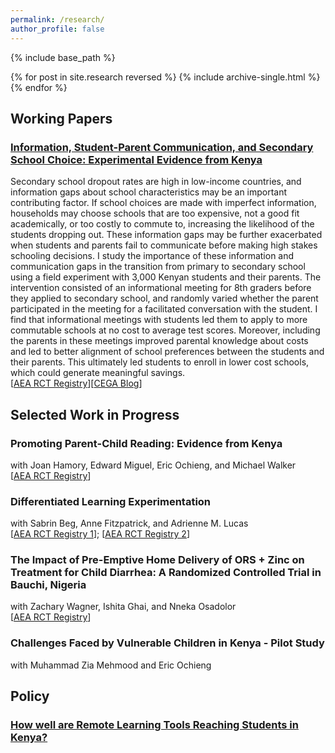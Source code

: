 ```yaml
---
permalink: /research/
author_profile: false
---
```



{% include base_path %}

{% for post in site.research reversed %}
  {% include archive-single.html %}
{% endfor %}

## Working Papers

### [Information, Student-Parent Communication, and Secondary School Choice: Experimental Evidence from Kenya](http://stephaniebonds.com/files/Stephanie_Bonds_JMP.pdf)

Secondary school dropout rates are high in low-income countries, and information gaps about school characteristics may be an important contributing factor. If school choices are made with imperfect information, households may choose schools that are too expensive, not a good fit academically, or too costly to commute to, increasing the likelihood of the students dropping out. These information gaps may be further exacerbated when students and parents fail to communicate before making high stakes schooling decisions. I study the importance of these information and communication gaps in the transition from primary to secondary school using a field experiment with 3,000 Kenyan students and their parents. The intervention consisted of an informational meeting for 8th graders before they applied to secondary school, and randomly varied whether the parent participated in the meeting for a facilitated conversation with the student. I find that informational meetings with students led them to apply to more commutable schools at no cost to average test scores. Moreover, including the parents in these meetings improved parental knowledge about costs and led to better alignment of school preferences between the students and their parents. This ultimately led students to enroll in lower cost schools, which could generate meaningful savings.<br />
[[AEA RCT Registry](https://www.socialscienceregistry.org/trials/5517)][[CEGA Blog](https://medium.com/center-for-effective-global-action/information-student-parent-communication-and-secondary-school-choice-729f406097ae)]

## Selected Work in Progress

### Promoting Parent-Child Reading: Evidence from Kenya
with Joan Hamory, Edward Miguel, Eric Ochieng, and Michael Walker<br />
[[AEA RCT Registry](https://www.socialscienceregistry.org/trials/3995/history/61402)]

### Differentiated Learning Experimentation 
with Sabrin Beg, Anne Fitzpatrick, and Adrienne M. Lucas <br />
[[AEA RCT Registry 1](https://www.socialscienceregistry.org/trials/11414)]; [[AEA RCT Registry 2](https://www.socialscienceregistry.org/trials/13844)]

### The Impact of Pre-Emptive Home Delivery of ORS + Zinc on Treatment for Child Diarrhea: A Randomized Controlled Trial in Bauchi, Nigeria
with Zachary Wagner, Ishita Ghai, and Nneka Osadolor <br />
[[AEA RCT Registry](https://www.socialscienceregistry.org/trials/13278)]

### Challenges Faced by Vulnerable Children in Kenya - Pilot Study
with Muhammad Zia Mehmood and Eric Ochieng 

## Policy

### [How well are Remote Learning Tools Reaching Students in Kenya?](https://medium.com/center-for-effective-global-action/how-well-are-remote-learning-tools-reaching-students-in-kenya-d8c8461c7f88)


